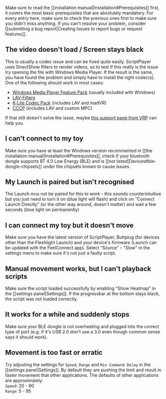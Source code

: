 Make sure to read the [[installation manual|Installation#Prerequisites]] first, it covers the most basic prerequisites that are absolutely mandatory. For every entry here, make sure to check the previous ones first to make sure you didn't miss anything. If you can't resolve your problem, consider [[submitting a bug report|Creating Issues to report bugs or request features]].

## The video doesn't load / Screen stays black
This is usually a codec issue and can be fixed quite easily. ScriptPlayer uses DirectShow filters to render videos, so to test if this really is the issue try opening the file with Windows Media Player. If the result is the same, you have found the problem and simply have to install the right codec(s). One of the following should work in most cases:
* [Windows Media Player Feature Pack](https://www.microsoft.com/en-us/software-download/mediafeaturepack) (usually included with Windows)
* [LAV-Filters](https://github.com/Nevcairiel/LAVFilters/releases)
* [K-Lite Codec Pack](https://www.codecguide.com/download_kl.htm) (includes LAV and madVR)
* [CCCP](http://www.cccp-project.net/) (includes LAV and custom MPC)

If that still doesn't solve the issue, maybe [this support page from VRP](https://support.virtualrealporn.com/hc/en-us/articles/203037781-The-screen-stays-black-and-I-can-t-see-the-video) can help you.

## I can't connect to my toy
Make sure you have at least the Windows version recommented in [[the installation manual|Installation#Prerequisites]], check if your bluetooth dongle supports BT 4.0 Low Energy (BLE) and is [[not listed|Devices#ble-dongle-chipsets]] under the chipsets known to cause issues.

## My Launch is paired but isn't recognised
The Launch mus not be paired for this to work - this sounds counterintuitive but you just need to turn it on (blue light will flash) and click on "Connect Launch Directly" (or the other way around, doesn't matter) and wait a few seconds (blue light on permanently)

## I can connect my toy but it doesn't move
Make sure you have the latest version of ScriptPlayer, Buttplug (for devices other than the Fleshlight Launch) and your device's firmware (Launch can be updated with the FeelConnect app). Select "Source" - "Slow" in the settings menu to make sure it's not just a faulty script.

## Manual movement works, but I can't playback scripts
Make sure the script loaded successfully by enabling "Show Heatmap" in the [[settings panel|Settings]]. If the progressbar at the bottom stays black, the script was not loaded correctly.

## It works for a while and suddenly stops
Make sure your BLE dongle is not overheating and plugged into the correct type of port (e.g. if it's USB 2.0 don't use a 3.0 even though common sense says it should work).

## Movement is too fast or erratic
Try adjusting the settings for ``Speed``, ``Range`` and ``Min Command Delay`` in the [[settings panel|Settings]]. By default they are pushing the limit and result in faster movement that other applications. The defaults of other applications are approximately:   
``Speed``: 20 - 80  
``Range``: 5 - 95